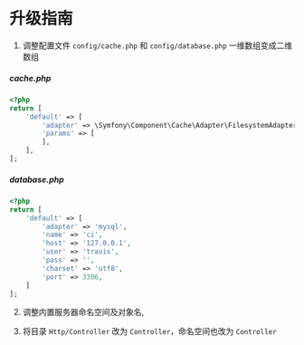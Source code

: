 # 升级指南

1. 调整配置文件 `config/cache.php` 和 `config/database.php` 一维数组变成二维数组

##### cache.php

```php
<?php
return [
    'default' => [
        'adapter' => \Symfony\Component\Cache\Adapter\FilesystemAdapter::class,
        'params' => [
        ],
    ],
];
```

##### database.php

```php
<?php
return [
    'default' => [
        'adapter' => 'mysql',
        'name' => 'ci',
        'host' => '127.0.0.1',
        'user' => 'travis',
        'pass' => '',
        'charset' => 'utf8',
        'port' => 3306,
    ]
];
```

2. 调整内置服务器命名空间及对象名, 

3. 将目录 `Http/Controller` 改为 `Controller`，命名空间也改为 `Controller`
